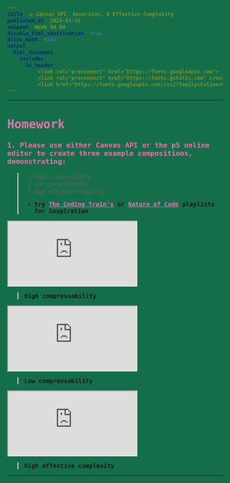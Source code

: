```yaml
---
title: 💥 Canvas API, Recursion, & Effective Complexity
published_at: 2025-03-25
snippet: Week 04 00
disable_html_sanitization: true
allow_math: true
output:
  html_document:
    includes:
      in_header:
        - <link rel="preconnect" href="https://fonts.googleapis.com">
        - <link rel="preconnect" href="https://fonts.gstatic.com" crossorigin>
        - <link href="https://fonts.googleapis.com/css2?family=Cutive+Mono&display=swap" rel="stylesheet">
---
```


<style>

  @import url('https://fonts.googleapis.com/css2?family=Cutive+Mono&display=swap');



h1, h3, h4, p, pre, ul, a {
  font-family: "Cutive Mono", monospace;
  font-weight: 700;
  font-style: normal;
  color:#E872B0

}

/* font-family: "Cutive Mono", monospace;
font-weight: 400;
font-style: normal; */

 .markdown-body {background-color:#156E4A;}
  html {background-color:#156E4A;}
  h1 {; font-weight: 800;}
  p, pre, ul {color:#1A1819;}

</style>

---

# Homework

### 1. Please use either Canvas API or the p5 online editor to create three example compositions, demonstrating:

> 1. high compressibility
> 2. low compressibility
> 3. high effective complexity
>
> - try [The Coding Train's](https://www.youtube.com/playlist?list=PLRqwX-V7Uu6bxNsa_3SfCPyF9Md9XvXhR) or [Nature of Code](https://www.youtube.com/playlist?list=PLRqwX-V7Uu6ZV4yEcW3uDwOgGXKUUsPOM) playlists for inspiration

<!-- LOW COMPRESS ------------------------------------------------------------->
<iframe id="w04-00-1" src="https://sams4m.github.io/comm2747-cr-coding/w04-00/high-compress/"></iframe>

> High compressability

<script type="module">

    const iframe  = document.getElementById (`w04-00-1`)
    iframe.width  = iframe.parentNode.scrollWidth
    iframe.height = iframe.width * 9 / 16 + 42

</script>

<!-- HIGH COMPRESS ------------------------------------------------------------->
<iframe id="w04-00-2" src="https://sams4m.github.io/comm2747-cr-coding/w04-00/low-compress/"></iframe>

> Low compressability

<script type="module">

    const iframe  = document.getElementById (`w04-00-2`)
    iframe.width  = iframe.parentNode.scrollWidth
    iframe.height = iframe.width * 9 / 16 + 42

</script>

<!-- HIGH EFFECTIVE COMPRESS ------------------------------------------------------------->
<iframe id="w04-00-3" src="https://sams4m.github.io/comm2747-cr-coding/w04-00/effective-complexity/"></iframe>

> High effective complexity

<script type="module">

    const iframe  = document.getElementById (`w04-00-3`)
    iframe.width  = iframe.parentNode.scrollWidth
    iframe.height = iframe.width * 9 / 16 + 42

</script>

---
